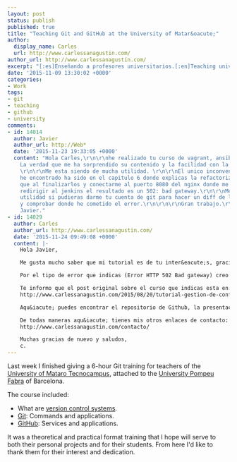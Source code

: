 ```yaml
---
layout: post
status: publish
published: true
title: "Teaching Git and GitHub at the University of Matar&oacute;"
author:
  display_name: Carles
  url: http://www.carlessanagustin.com/
author_url: http://www.carlessanagustin.com/
excerpt: "[:es]Enseñando a profesores universitarios.[:en]Teaching university teachers.[:]"
date: '2015-11-09 13:30:02 +0000'
categories:
- Work
tags:
- git
- teaching
- github
- university
comments:
- id: 14014
  author: Javier
  author_url: http://Web*
  date: '2015-11-23 19:33:05 +0000'
  content: "Hola Carles,\r\n\r\nhe realizado tu curso de vagrant, ansible y jenkins.
    La verdad que me ha sorprendido su contenido y la facilidad con la que lo explicas.
    \r\n\r\nMe esta siendo de mucha utilidad. \r\n\r\nEl unico inconveniente que me
    he encontrado ha sido en el capitulo 6 donde explicas la refactorizaci&oacute;n
    que al finalizarlos y conectarme al puerto 8080 del nginx donde me deber&iacute;a
    redirigir al jenkins el resultado es un 502: bad gateway.\r\n\r\nMe seria de mucha
    utilidad si pudieras darme tu cuenta de git para hacer un diff de los archivos
    y comprobar donde he cometido el error.\r\n\r\n\r\nGran trabajo.\r\n\r\nUn saludo,
    Javier."
- id: 14029
  author: Carles
  author_url: http://www.carlessanagustin.com/
  date: '2015-11-24 09:49:08 +0000'
  content: |-
    Hola Javier,

    Me gusta mucho saber que mi tutorial es de tu inter&eacute;s, gracias por tus comentarios. Esto me ayuda a seguir creando m&aacute;s posts y tutoriales.

    Por el tipo de error que indicas (Error HTTP 502 Bad gateway) creo que esto es debido a una mala configuraci&oacute;n de Nginx. Te recomiendo que revises la configuraci&oacute;n de este en "/etc/nginx/sites-available/".

    Te informo que el post original sobre el curso que indicas esta en:
    http://www.carlessanagustin.com/2015/08/20/tutorial-gestion-de-configuracion-ansible-vagrant-jenkins/

    Aqu&iacute; puedes encontrar el repositorio de Github, la presentaci&oacute;n en Slideshare y los v&iacute;deos en Youtube. Te recomiendo su lectura.

    De todas maneras aqu&iacute; tienes mis otros enlaces de contacto:
    http://www.carlessanagustin.com/contacto/

    Muchas gracias de nuevo y saludos,
    c.
---
```

Last week I finished giving a 6-hour Git training for teachers of the [University of Mataro Tecnocampus](http://www.tecnocampus.cat), attached to the [University Pompeu Fabra](http://www.upf.edu/es/) of Barcelona.

The course included:

*   What are [version control systems](https://en.wikipedia.org/wiki/Version_control).
*   [Git](https://git-scm.com/): Commands and applications.
*   [GitHub](https://github.com): Services and applications.

It was a theoretical and practical format training that I hope will serve to both their personal projects and for their students. From here I'd like to thank them for their interest and dedication.
